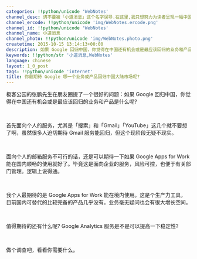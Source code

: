 ```yaml
---
categories: !!python/unicode 'WebNotes'
channel_desc: 请不要被「小道消息」这个名字误导.在这里,我只想努力为读者呈现一幅中国互联网的清明上河图.
channel_ercode: !!python/unicode 'img/WebNotes.ercode.png'
channel_id: !!python/unicode 'WebNotes'
channel_name: 小道消息
channel_photo: !!python/unicode 'img/WebNotes.photo.png'
createtime: 2015-10-15 13:14:13+00:00
description: 如果 Google 回归中国，你觉得在中国还有机会或是最应该回归的业务和产品是什么呢?
keywords: !!python/str '小道消息,WebNotes'
language: chinese
layout: 1_0_post
tags: !!python/unicode 'internet'
title: 你最期待 Google 哪一个业务或产品回归中国大陆市场呢?
---
```

<div class="rich_media_content" id="js_content">
<p>
         极客公园的张鹏先生在朋友圈提了一个很好的问题：如果 Google 回归中国，你觉得在中国还有机会或是最应该回归的业务和产品是什么呢?
        </p>
<p>
<br/>
</p>
<p>
         首先面向个人的服务，尤其是「搜索」和「Gmail」「YouTube」这几个就不要想了啊，虽然很多人迫切期待 Gmail 服务能回归，但这个现阶段无疑不现实。
        </p>
<p>
<br/>
</p>
<p>
         面向个人的邮箱服务不可行的话，还是可以期待一下如果 Google Apps for Work 能在国内顺畅的使用就好了。毕竟这是面向企业的服务，风险可控，也便于有关部门管理。逻辑上说得通。
        </p>
<p>
<br/>
</p>
<p>
         我个人最期待的是 Google Apps for Work 能在境内使用。这是个生产力工具，目前国内可替代的比较完备的产品几乎没有。业务毫无疑问也会有很大增长空间。
        </p>
<p>
<br/>
</p>
<p>
         值得期待的还有什么呢? Google Analytics 服务是不是可以提高一下稳定性?
        </p>
<p>
<br/>
</p>
<p>
         做个调查吧，看看你需要什么。
        </p>
<p>
<br/>
</p>
<p>
<span class="vote_area">
<iframe allowfullscreen="" class="vote_iframe js_editor_vote_card" data-display-src="/cgi-bin/readtemplate?t=vote/vote-new_tmpl&amp;__biz=MjM5ODIyMTE0MA==&amp;supervoteid=1615214&amp;token=619570061&amp;lang=zh_CN" data-display-style="height: 307px;" data-src="/mp/newappmsgvote?action=show&amp;__biz=MjM5ODIyMTE0MA==&amp;supervoteid=1615214#wechat_redirect" data-supervoteid="1615214" frameborder="0" scrolling="no">
</iframe>
<span class="vote_box skin_help po_left">
</span>
<span class="vote_box skin_help po_right">
</span>
</span>
</p>
</div>